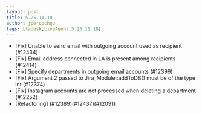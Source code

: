 ```yaml
---
layout: post
title: 5.25.11.18
author: jperdochqu
tags: [ladesk,LiveAgent,5.25.11.18]
---
```


- [Fix] Unable to send email with outgoing account used as recipient (#12434)
- [Fix] Email address connected in LA is present among recipients (#12414)
- [Fix] Specify departments in outgoing email accounts (#12399)
- [Fix] Argument 2 passed to Jira_Module::addToDB() must be of the type int (#12374)
- [Fix] Instagram accounts are not processed when deleting a department (#12252)
- [Refactoring] (#12389)(#12437)(#12091)

